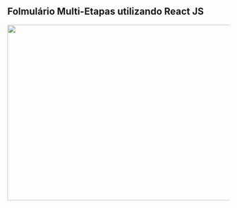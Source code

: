 ## Folmulário Multi-Etapas utilizando React JS

<img src="https://media.giphy.com/media/dHSmtt8yFFCZopuxq0/giphy.gif" width="700" height="400"/>
